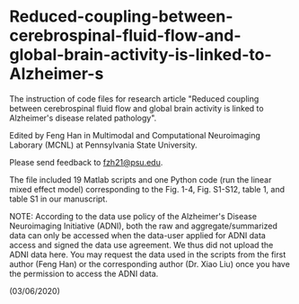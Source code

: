 # Reduced-coupling-between-cerebrospinal-fluid-flow-and-global-brain-activity-is-linked-to-Alzheimer-s

 The instruction of code files for research article "Reduced coupling between cerebrospinal fluid flow and global brain activity is linked to Alzheimer's disease related pathology".
 
 Edited by Feng Han in Multimodal and Computational Neuroimaging Laborary (MCNL) at Pennsylvania State University.
 
 Please send feedback to fzh21@psu.edu.

 
 The file included 19 Matlab scripts and one Python code (run the linear mixed effect model) corresponding to the Fig. 1-4, Fig. S1-S12, table 1, and table S1 in our manuscript.
 
 NOTE: According to the data use policy of the Alzheimer's Disease Neuroimaging Initiative (ADNI), both the raw and aggregate/summarized data can only be accessed when the data-user applied for ADNI data access and signed the data use agreement. We thus did not upload the ADNI data here. You may request the data used in the scripts from the first author (Feng Han) or the corresponding author (Dr. Xiao Liu) once you have the permission to access the ADNI data.
 
 
 (03/06/2020)
